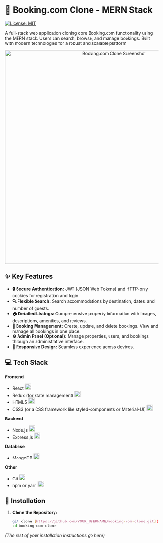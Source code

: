 # 🏨 Booking.com Clone - MERN Stack

[![License: MIT](https://img.shields.io/badge/License-MIT-yellow.svg)](https://opensource.org/licenses/MIT)

A full-stack web application cloning core Booking.com functionality using the MERN stack. Users can search, browse, and manage bookings. Built with modern technologies for a robust and scalable platform.

<p align="center">
  <img src="https://github.com/user-attachments/assets/59a66eca-db3d-476c-9105-70aefa8b6675" alt="Booking.com Clone Screenshot" width="700">
</p>

## ✨ Key Features

*   **🔒 Secure Authentication:** JWT (JSON Web Tokens) and HTTP-only cookies for registration and login.
*   **🔍 Flexible Search:** Search accommodations by destination, dates, and number of guests.
*   **🏠 Detailed Listings:** Comprehensive property information with images, descriptions, amenities, and reviews.
*   **📝 Booking Management:** Create, update, and delete bookings. View and manage all bookings in one place.
*   **⚙️ Admin Panel (Optional):** Manage properties, users, and bookings through an administrative interface.
*   **📱 Responsive Design:** Seamless experience across devices.

## 💻 Tech Stack

**Frontend**

*   React <img src="https://img.icons8.com/color/30/000000/react-native.png" width="20" height="20" alt="React Icon"/>
*   Redux (for state management) <img src="https://img.icons8.com/color/30/000000/redux.png" width="20" height="20" alt="Redux Icon"/>
*   HTML5 <img src="https://img.icons8.com/color/30/000000/html-5--v1.png" width="20" height="20" alt="HTML5 Icon"/>
*   CSS3 (or a CSS framework like styled-components or Material-UI) <img src="https://img.icons8.com/color/30/000000/css3.png" width="20" height="20" alt="CSS3 Icon"/>

**Backend**

*   Node.js <img src="https://img.icons8.com/color/30/000000/nodejs.png" width="20" height="20" alt="Node.js Icon"/>
*   Express.js <img src="https://img.icons8.com/fluency/30/000000/express-js.png" width="20" height="20" alt="Express.js Icon"/>

**Database**

*   MongoDB <img src="https://img.icons8.com/color/30/000000/mongodb.png" width="20" height="20" alt="MongoDB Icon"/>

**Other**

*   Git <img src="https://img.icons8.com/color/30/000000/git-squared.png" width="20" height="20" alt="Git Icon"/>
*   npm or yarn <img src="https://img.icons8.com/color/30/000000/npm.png" width="20" height="20" alt="npm Icon"/>

## 🚀 Installation

1.  **Clone the Repository:**

    ```bash
    git clone [https://github.com/YOUR_USERNAME/booking-com-clone.git](https://github.com/YOUR_USERNAME/booking-com-clone.git)
    cd booking-com-clone
    ```

*(The rest of your installation instructions go here)*
